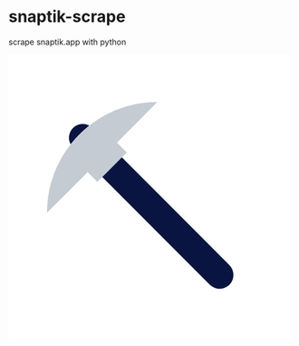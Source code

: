 # snaptik-scrape
scrape snaptik.app with python 

<img src="https://raw.githubusercontent.com/ZefianAlfian/snaptik-scrape/main/assets/animation_500_kl7gy7t1.gif">
